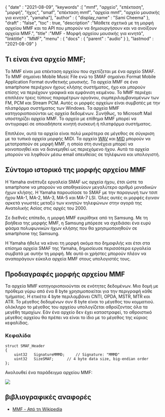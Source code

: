 {
  "date" : "2021-08-09",
  "keywords" :[ "mmf", "αρχείο", "επέκταση", "μορφή", "ήχος", "smaf", "επέκταση mmf", "αρχεία mmf", "αρχείο μουσικής για κινητά", "yamaha"],
  "author" : {
    "display_name" : "Sami Cheema"
},
  "draft" : "false",
  "toc" : true,
  "description" :"Μάθετε σχετικά με τη μορφή αρχείου MMF και τα API που μπορούν να δημιουργήσουν και να ανοίξουν αρχεία MMF.",
  "title" :"MMF - Μορφή αρχείου μουσικής για κινητά",
  "linktitle" : "MMF",
  "menu" : {
    "docs" : {
      "parent" : "audio"
}
},
  "lastmod" : "2021-08-09"
}

## Τι είναι ένα αρχείο MMF;

Το MMF είναι μια επέκταση αρχείου που σχετίζεται με ένα αρχείο SMAF. Το MMF σημαίνει Mobile Music File ενώ το SMAF σημαίνει Format Mobile Application Format συνθετικής μουσικής. Τα αρχεία MMF σε ένα smartphone περιέχουν ήχους κλήσης συστήματος, ήχο και μπορούν επίσης να περιέχουν γραφικά και εμφάνιση κειμένου. Το MMF περιέχει επιπλέον τρεις τύπους παραμέτρων οργάνου, συμπεριλαμβανομένων των FM, PCM και Stream PCM. Αυτές οι μορφές αρχείων είναι συμβατές με την πλατφόρμα συστήματος των Windows. Τα αρχεία MMF κατηγοριοποιούνται ως αρχεία δεδομένων. Συνήθως, το Microsoft Mail υποστηρίζει αρχεία MMF. Το αρχείο με επίθημα MMF μπορεί να αντιγραφεί σε οποιαδήποτε κινητή συσκευή ή πλατφόρμα συστήματος.

Επιπλέον, αυτά τα αρχεία είναι πολύ μικρότερα σε μέγεθος σε σύγκριση με τα τυπικά αρχεία μορφής MIDI. Τα αρχεία [WAV](/el/audio/wav/) και [MID](/el/audio/mid/) μπορούν να μετατραπούν σε μορφή MMF, η οποία στη συνέχεια μπορεί να κοινοποιηθεί και να διανεμηθεί ως περιεχόμενο ήχου. Αυτά τα αρχεία μπορούν να ληφθούν μέσω email απευθείας σε τηλέφωνα και υπολογιστή.


## Σύντομο ιστορικό της μορφής αρχείου MMF

Η Yamaha ανέπτυξε εργαλεία SMAF ως αρχεία ήχου, έτσι ώστε τα smartphone να μπορούν να αποθηκεύουν μεγαλύτερο αριθμό μοναδικών ήχων κλήσης. Η Yamaha παρουσίασε το SMAF με την παραγωγή των τσιπ ήχου MA-1, MA-2, MA-3, MA-5 και MA-7 LSI. Όλες αυτές οι μορφές έγιναν αρκετά γνωστές μεταξύ των κινητών τηλεφώνων στην αγορά της Ανατολικής Ασίας στις αρχές του 2000.

Σε διεθνές επίπεδο, η μορφή MMF εγκρίθηκε από τη Samsung. Με τη βοήθεια της μορφής MMF, η Samsung μπόρεσε να σχεδιάσει ένα ευρύ φάσμα πολυφωνικών ήχων κλήσης που θα χρησιμοποιηθούν σε smartphone της Samsung.

Η Yamaha ήθελε να κάνει τη μορφή ακόμα πιο δημοφιλής και έτσι στα επίσημα αρχεία SMAF της Yamaha, δημοσίευσε περισσότερα εργαλεία συμβατά με αυτήν τη μορφή. Με αυτό οι χρήστες μπορούν πλέον να αναπαράγουν εύκολα αρχεία MMF στους υπολογιστές τους.


## Προδιαγραφές μορφής αρχείου MMF ##

Τα αρχεία MMF κατηγοριοποιούνται σε ενότητες δεδομένων. Μια δομή με πρόθεμα γύρω από ένα 8 byte χρησιμοποιείται για την περιγραφή κάθε τμήματος.
Η ετικέτα 4 byte περιλαμβάνει CNTI, OPDA, MSTR, MTR και ATR. Το μέγεθος δεδομένων συν 8 byte είναι το μέγεθος του κομματιού. ολόκληρο το μέγεθος του αρχείου υπολογίζεται αθροίζοντας όλα τα μεγέθη τεμαχίων. Εάν ένα αρχείο δεν έχει καταστραφεί, το αθροιστικό μέγεθος αρχείου θα πρέπει να είναι το ίδιο με το μέγεθος της κύριας κεφαλίδας.

### Κεφαλίδα ###

```
struct SMAF_Header
{
    uint32   SignatureMMMD;     // Signature: "MMMD"
    uint32   SizeSMAF;      // 4 byte data size, big-endian order
};
```

Ακολουθεί ένα παράδειγμα αρχείου MMF:

![](../mmf.png)

## βιβλιογραφικές αναφορές

* [MMF - Από τη Wikipedia](https://en.wikipedia.org/wiki/Synthetic_music_mobile_application_format)

